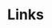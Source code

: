 ---
title: Links
links:
  - title: CEDIS
    description: Centro de Estudos, Desenvolvimento e Inovação de Software da UnB
    website: https:/cedis.unb.br
    image: '/A3M/page/links/logo_cedis.png'
menu:
    main: 
        weight: -50
        params:
            icon: link

comments: false
---